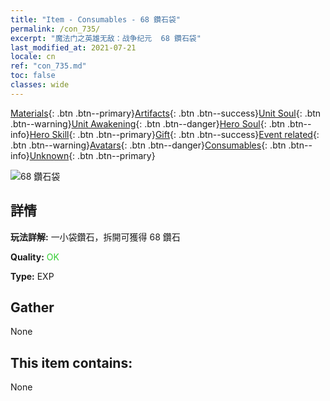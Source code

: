 ```yaml
---
title: "Item - Consumables - 68 鑽石袋"
permalink: /con_735/
excerpt: "魔法门之英雄无敌：战争纪元  68 鑽石袋"
last_modified_at: 2021-07-21
locale: cn
ref: "con_735.md"
toc: false
classes: wide
---
```

 [Materials](/ItemsCN/){: .btn .btn--primary}[Artifacts](/ItemsCN/Artifacts/){: .btn .btn--success}[Unit Soul](/ItemsCN/UnitSoul/){: .btn .btn--warning}[Unit Awakening](/ItemsCN/UnitAwakening/){: .btn .btn--danger}[Hero Soul](/ItemsCN/HeroSoul/){: .btn .btn--info}[Hero Skill](/ItemsCN/HeroSkill/){: .btn .btn--primary}[Gift](/ItemsCN/Gift/){: .btn .btn--success}[Event related](/ItemsCN/Events/){: .btn .btn--warning}[Avatars](/ItemsCN/Avatars/){: .btn .btn--danger}[Consumables](/ItemsCN/Consumables/){: .btn .btn--info}[Unknown](/ItemsCN/Unknown/){: .btn .btn--primary}

 ![68 鑽石袋](/images/t/i_tool_30271.png)

## 詳情
 **玩法詳解:** 一小袋鑽石，拆開可獲得 68 鑽石

 **Quality:** <span style="color: #32CD32">OK</span>

 **Type:** EXP

## Gather

  None

## This item contains:

  None

